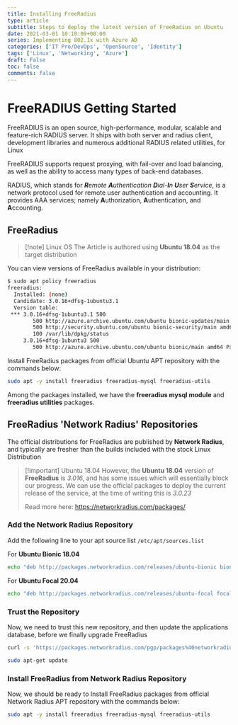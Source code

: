 ```yaml
---
title: Installing FreeRadius 
type: article 
subtitle: Steps to deploy the latest version of FreeRadius on Ubuntu
date: 2021-03-01 10:10:09+00:00
series: Implementing 802.1x with Azure AD
categories: ['IT Pro/DevOps', 'OpenSource', 'Identity']
tags: ['Linux', 'Networking', 'Azure']
draft: False
toc: false 
comments: false 
---
```


# FreeRADIUS Getting Started

FreeRADIUS is an open source, high-performance, modular, scalable and feature-rich RADIUS server. It ships with both server and radius client, development libraries and numerous additional RADIUS related utilities, for Linux

FreeRADIUS supports request proxying, with fail-over and load balancing, as well as the ability to access many types of back-end databases.

RADIUS, which stands for ***R**emote **A**uthentication **D**ial-**I**n **U**ser **S**ervice*, is a network protocol used for remote user authentication and accounting. It provides AAA services; namely **A**uthorization, **A**uthentication, and **A**ccounting.

## FreeRadius

> [!note] Linux OS
> The Article is authored using **Ubuntu 18.04** as the target distribution
 
You can view versions of FreeRadius available in your distribution:

```bash
$ sudo apt policy freeradius
freeradius:
  Installed: (none)
  Candidate: 3.0.16+dfsg-1ubuntu3.1
  Version table:
 *** 3.0.16+dfsg-1ubuntu3.1 500
        500 http://azure.archive.ubuntu.com/ubuntu bionic-updates/main amd64 Packages
        500 http://security.ubuntu.com/ubuntu bionic-security/main amd64 Packages
        100 /var/lib/dpkg/status
     3.0.16+dfsg-1ubuntu3 500
        500 http://azure.archive.ubuntu.com/ubuntu bionic/main amd64 Packages
```

Install FreeRadius packages from official Ubuntu APT repository with the commands below:

```bash
sudo apt -y install freeradius freeradius-mysql freeradius-utils
```

Among the packages installed, we have the **freeradius mysql module** and **freeradius utilities** packages.

## FreeRadius 'Network Radius' Repositories

The official distributions for FreeRadius are published by **Network Radius**, and typically are fresher than the builds included with the stock Linux Distribution

> [!important] Ubuntu 18.04
> However, the **Ubuntu 18.04** version of **FreeRadius** is *3.016*, and has some issues which will essentially block our progress. We can use the official packages to deploy the current release of the service, at the time of writing this is *3.0.23*
> 
> Read more here: https://networkradius.com/packages/

### Add the **Network Radius** Repository
Add the following line to your apt source list `/etc/apt/sources.list`

For **Ubuntu Bionic 18.04**
```bash
echo "deb http://packages.networkradius.com/releases/ubuntu-bionic bionic main" | sudo tee /etc/apt/sources.list.d/networkradius.list > /dev/null
```

For **Ubuntu Focal 20.04**
```bash
echo "deb http://packages.networkradius.com/releases/ubuntu-focal focal main" | sudo tee /etc/apt/sources.list.d/networkradius.list > /dev/null
```

### Trust the Repository
Now, we need to trust this new repository, and then update the applications database, before we finally upgrade FreeRadius

```bash
curl -s 'https://packages.networkradius.com/pgp/packages%40networkradius.com' | sudo tee /etc/apt/trusted.gpg.d/packages.networkradius.com.asc > /dev/null

sudo apt-get update
```

### Install FreeRadius from **Network Radius** Repository

Now, we should be ready to Install FreeRadius packages from official Network Radius APT repository with the commands below:

```bash
sudo apt -y install freeradius freeradius-mysql freeradius-utils
```